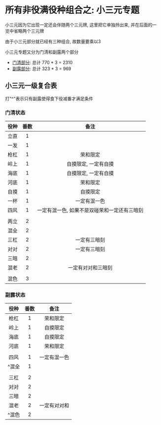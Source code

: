 # 所有非役满役种组合之: 小三元专题

小三元因为它出现一定还会伴随两个三元牌, 这里把它单独拎出来, 并在后面的一览中省略两个三元牌

由于小三元部分就已经有三种组合, 故数量要乘以3

小三元专题又分为门清和副露两个部分

- [门清部分](门清.md): 总计 770 * 3 = 2310
- [副露部分](副露.md): 总计 323 * 3 = 969

## 小三元一级复合表

打"^"表示只有副露使得食下役减番才满足条件

### 门清状态

| 役种 | 番数 |           备注            |
|:--:|:--:|:-----------------------:|
| 立直 | 1  |                         |
| 一发 | 1  |                         |
| 枪杠 | 1  |          荣和限定           |
| 岭上 | 1  |       自摸限定, 一定有自摸       |
| 海底 | 1  |       自摸限定, 一定有自摸       |
| 河底 | 1  |          荣和限定           |
| 自摸 | 1  |          自摸限定           |
| 一杯 | 1  |         一定有混一色          |
| 四风 | 1  | 一定有混一色, 如果不是双碰荣和一定还有三暗刻 |
|    |    |
| 两立 | 2  |
| 混全 | 2  |
| 三杠 | 2  |         一定有三暗刻          |
| 对对 | 2  |         一定有三暗刻          |
| 三暗 | 2  |
| 混老 | 2  |        一定有对对和三暗刻        |
|    |    |
| 混色 | 3  |

### 副露状态

| 役种  | 番数 |   备注   |
|:---:|:--:|:------:|
| 枪杠  | 1  |  荣和限定  |
| 岭上  | 1  |  自摸限定  |
| 海底  | 1  |  自摸限定  |
| 河底  | 1  |  荣和限定  |
|     |    |
| 四风  | 1  | 一定有混一色 |
| ^混全 | 1  |
|     |    |
| 三杠  | 2  |
| 对对  | 2  |
| 三暗  | 2  |
| 混老  | 2  | 一定有对对和 |
| ^混色 | 2  |
